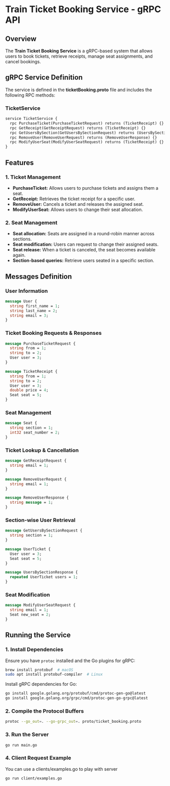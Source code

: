 # Train Ticket Booking Service - gRPC API

## Overview
The **Train Ticket Booking Service** is a gRPC-based system that allows users to book tickets, retrieve receipts, manage seat assignments, and cancel bookings.

## gRPC Service Definition
The service is defined in the **ticketBooking.proto** file and includes the following RPC methods:

### **TicketService**
```proto
service TicketService {
  rpc PurchaseTicket(PurchaseTicketRequest) returns (TicketReceipt) {}
  rpc GetReceipt(GetReceiptRequest) returns (TicketReceipt) {}
  rpc GetUsersBySection(GetUsersBySectionRequest) returns (UsersBySectionResponse) {}
  rpc RemoveUser(RemoveUserRequest) returns (RemoveUserResponse) {}
  rpc ModifyUserSeat(ModifyUserSeatRequest) returns (TicketReceipt) {}
}
```

## Features
### **1. Ticket Management**
- **PurchaseTicket:** Allows users to purchase tickets and assigns them a seat.
- **GetReceipt:** Retrieves the ticket receipt for a specific user.
- **RemoveUser:** Cancels a ticket and releases the assigned seat.
- **ModifyUserSeat:** Allows users to change their seat allocation.

### **2. Seat Management**
- **Seat allocation:** Seats are assigned in a round-robin manner across sections.
- **Seat modification:** Users can request to change their assigned seats.
- **Seat release:** When a ticket is canceled, the seat becomes available again.
- **Section-based queries:** Retrieve users seated in a specific section.

## Messages Definition

### **User Information**
```proto
message User {
  string first_name = 1;
  string last_name = 2;
  string email = 3;
}
```

### **Ticket Booking Requests & Responses**
```proto
message PurchaseTicketRequest {
  string from = 1;
  string to = 2;
  User user = 3;
}

message TicketReceipt {
  string from = 1;
  string to = 2;
  User user = 3;
  double price = 4;
  Seat seat = 5;
}
```

### **Seat Management**
```proto
message Seat {
  string section = 1;
  int32 seat_number = 2;
}
```

### **Ticket Lookup & Cancellation**
```proto
message GetReceiptRequest {
  string email = 1;
}

message RemoveUserRequest {
  string email = 1;
}

message RemoveUserResponse {
  string message = 1;
}
```

### **Section-wise User Retrieval**
```proto
message GetUsersBySectionRequest {
  string section = 1;
}

message UserTicket {
  User user = 3;
  Seat seat = 5;
}

message UsersBySectionResponse {
  repeated UserTicket users = 1;
}
```

### **Seat Modification**
```proto
message ModifyUserSeatRequest {
  string email = 1;
  Seat new_seat = 2;
}
```

## Running the Service
### **1. Install Dependencies**
Ensure you have `protoc` installed and the Go plugins for gRPC:
```sh
brew install protobuf  # macOS
sudo apt install protobuf-compiler  # Linux
```

Install gRPC dependencies for Go:
```sh
go install google.golang.org/protobuf/cmd/protoc-gen-go@latest
go install google.golang.org/grpc/cmd/protoc-gen-go-grpc@latest
```

### **2. Compile the Protocol Buffers**
```sh
protoc --go_out=. --go-grpc_out=. proto/ticket_booking.proto
```

### **3. Run the Server**
```sh
go run main.go
```

### **4. Client Request Example**
You can use a clients/examples.go to play with server
```sh
go run client/examples.go
```

